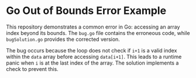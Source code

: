 # Go Out of Bounds Error Example
This repository demonstrates a common error in Go: accessing an array index beyond its bounds. The `bug.go` file contains the erroneous code, while `bugSolution.go` provides the corrected version.

The bug occurs because the loop does not check if `i+1` is a valid index within the `data` array before accessing `data[i+1]`.  This leads to a runtime panic when `i` is at the last index of the array.  The solution implements a check to prevent this.